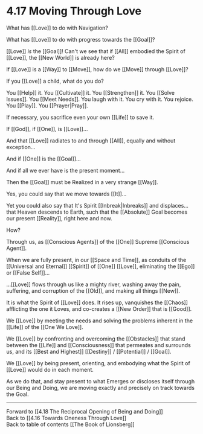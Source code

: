 # 4.17 Moving Through Love

What has [[Love]] to do with Navigation? 

What has [[Love]] to do with progress towards the [[Goal]]? 

[[Love]] _is_ the [[Goal]]! Can't we see that if [[All]] embodied the Spirit of [[Love]], the [[New World]] is already here? 

If [[Love]] is a [[Way]] to [[Move]], how do we [[Move]] through [[Love]]? 

If you [[Love]] a child, what do you do? 

You [[Help]] it. You [[Cultivate]] it. You [[Strengthen]] it. You [[Solve Issues]]. You [[Meet Needs]]. You laugh with it. You cry with it. You rejoice. You [[Play]]. You [[Prayer|Pray]]. 

If necessary, you sacrifice even your own [[Life]] to save it. 

If [[God]], if [[One]], is [[Love]]…

And that [[Love]] radiates to and through [[All]], equally and without exception… 

And if [[One]] is the [[Goal]]…

And if all we ever have is the present moment…

Then the [[Goal]] must be Realized in a very strange [[Way]]. 

Yes, you could say that we move towards [[It]]…

Yet you could also say that It's Spirit [[Inbreak|Inbreaks]] and displaces... that Heaven descends to Earth, such that the [[Absolute]] Goal becomes our present [[Reality]], right here and now. 

How? 

Through us, as [[Conscious Agents]] of the [[One]] Supreme [[Conscious Agent]]. 

When we are fully present, in our [[Space and Time]], as conduits of the [[Universal and Eternal]] [[Spirit]] of [[One]] [[Love]], eliminating the [[Ego]] or [[False Self]]…

…[[Love]] flows through us like a mighty river, washing away the pain, suffering, and corruption of the [[Old]], and making all things [[New]]. 

It is what the Spirit of [[Love]] does. It rises up, vanquishes the [[Chaos]] afflicting the one it Loves, and co-creates a [[New Order]] that is [[Good]]. 

We [[Love]] by meeting the needs and solving the problems inherent in the [[Life]] of the [[One We Love]].  

We [[Love]] by confronting and overcoming the [[Obstacles]] that stand between the [[Life]] and [[Consciousness]] that permeates and surrounds us, and its [[Best and Highest]] [[Destiny]] / [[Potential]] / [[Goal]]. 

We [[Love]] by being present, orienting, and embodying what the Spirit of [[Love]] would do in each moment. 

As we do that, and stay present to what Emerges or discloses itself through our Being and Doing, we are moving exactly and precisely on track towards the Goal. 

___

Forward to [[4.18 The Reciprocal Opening of Being and Doing]]  
Back to [[4.16 Towards Oneness Through Love]]  
Back to table of contents [[The Book of Lionsberg]]  